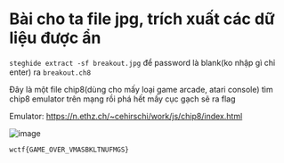 # Bài cho ta file jpg, trích xuất các dữ liệu được ẩn
`steghide extract -sf breakout.jpg` để password là blank(ko nhập gì chỉ enter) ra `breakout.ch8` 

Đây là một file chip8(dùng cho mấy loại game arcade, atari console) tìm chip8 emulator trên mạng rồi phá hết mấy cục gạch sẽ ra flag

Emulator: https://n.ethz.ch/~cehirschi/work/js/chip8/index.html

![image](https://github.com/user-attachments/assets/3c5a0da3-2d8e-4c19-a444-727bb663c305)

`wctf{GAME_OVER_VMASBKLTNUFMGS}`
